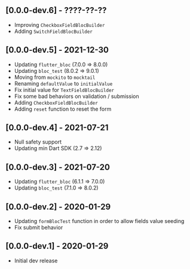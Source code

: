 ## [0.0.0-dev.6] - ????-??-??
- Improving `CheckboxFieldBlocBuilder`
- Adding `SwitchFieldBlocBuilder`

## [0.0.0-dev.5] - 2021-12-30
- Updating `flutter_bloc` (7.0.0 => 8.0.0)
- Updating `bloc_test` (8.0.2 => 9.0.1)
- Moving from `mockito` to `mocktail`
- Renaming `defaultValue` to `initialValue`
- Fix initial value for `TextFieldBlocBuilder`
- Fix some bad behaviors on validation / submission
- Adding `CheckboxFieldBlocBuilder`
- Adding `reset` function to reset the form

## [0.0.0-dev.4] - 2021-07-21
- Null safety support
- Updating min Dart SDK (2.7 => 2.12)

## [0.0.0-dev.3] - 2021-07-20
- Updating `flutter_bloc` (6.1.1 => 7.0.0)
- Updating `bloc_test` (7.1.0 => 8.0.2)

## [0.0.0-dev.2] - 2020-01-29
- Updating `formBlocTest` function in order to allow fields value seeding 
- Fix submit behavior

## [0.0.0-dev.1] - 2020-01-29
- Initial dev release
